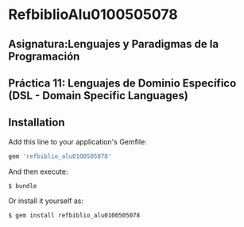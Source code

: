 # RefbiblioAlu0100505078

## Asignatura:Lenguajes y Paradigmas de la Programación

## Práctica 11: Lenguajes de Dominio Específico (DSL - Domain Specific Languages)

## Installation

Add this line to your application's Gemfile:

```ruby
gem 'refbiblio_alu0100505078'
```

And then execute:

    $ bundle

Or install it yourself as:

    $ gem install refbiblio_alu0100505078
